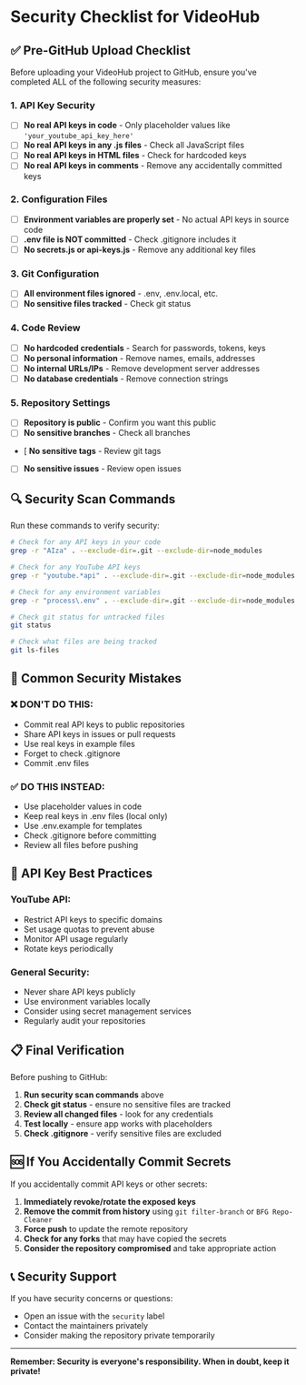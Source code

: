 # Security Checklist for VideoHub

## ✅ Pre-GitHub Upload Checklist

Before uploading your VideoHub project to GitHub, ensure you've completed ALL of the following security measures:

### 1. API Key Security
- [ ] **No real API keys in code** - Only placeholder values like `'your_youtube_api_key_here'`
- [ ] **No real API keys in any .js files** - Check all JavaScript files
- [ ] **No real API keys in HTML files** - Check for hardcoded keys
- [ ] **No real API keys in comments** - Remove any accidentally committed keys

### 2. Configuration Files
- [ ] **Environment variables are properly set** - No actual API keys in source code
- [ ] **.env file is NOT committed** - Check .gitignore includes it
- [ ] **No secrets.js or api-keys.js** - Remove any additional key files

### 3. Git Configuration
- [ ] **All environment files ignored** - .env, .env.local, etc.
- [ ] **No sensitive files tracked** - Check git status

### 4. Code Review
- [ ] **No hardcoded credentials** - Search for passwords, tokens, keys
- [ ] **No personal information** - Remove names, emails, addresses
- [ ] **No internal URLs/IPs** - Remove development server addresses
- [ ] **No database credentials** - Remove connection strings

### 5. Repository Settings
- [ ] **Repository is public** - Confirm you want this public
- [ ] **No sensitive branches** - Check all branches
- [ **No sensitive tags** - Review git tags
- [ ] **No sensitive issues** - Review open issues

## 🔍 Security Scan Commands

Run these commands to verify security:

```bash
# Check for any API keys in your code
grep -r "AIza" . --exclude-dir=.git --exclude-dir=node_modules

# Check for any YouTube API keys
grep -r "youtube.*api" . --exclude-dir=.git --exclude-dir=node_modules

# Check for any environment variables
grep -r "process\.env" . --exclude-dir=.git --exclude-dir=node_modules

# Check git status for untracked files
git status

# Check what files are being tracked
git ls-files
```

## 🚨 Common Security Mistakes

### ❌ DON'T DO THIS:
- Commit real API keys to public repositories
- Share API keys in issues or pull requests
- Use real keys in example files
- Forget to check .gitignore
- Commit .env files

### ✅ DO THIS INSTEAD:
- Use placeholder values in code
- Keep real keys in .env files (local only)
- Use .env.example for templates
- Check .gitignore before committing
- Review all files before pushing

## 🔐 API Key Best Practices

### YouTube API:
- Restrict API keys to specific domains
- Set usage quotas to prevent abuse
- Monitor API usage regularly
- Rotate keys periodically

### General Security:
- Never share API keys publicly
- Use environment variables locally
- Consider using secret management services
- Regularly audit your repositories

## 📋 Final Verification

Before pushing to GitHub:

1. **Run security scan commands** above
2. **Check git status** - ensure no sensitive files are tracked
3. **Review all changed files** - look for any credentials
4. **Test locally** - ensure app works with placeholders
5. **Check .gitignore** - verify sensitive files are excluded

## 🆘 If You Accidentally Commit Secrets

If you accidentally commit API keys or other secrets:

1. **Immediately revoke/rotate the exposed keys**
2. **Remove the commit from history** using `git filter-branch` or `BFG Repo-Cleaner`
3. **Force push** to update the remote repository
4. **Check for any forks** that may have copied the secrets
5. **Consider the repository compromised** and take appropriate action

## 📞 Security Support

If you have security concerns or questions:
- Open an issue with the `security` label
- Contact the maintainers privately
- Consider making the repository private temporarily

---

**Remember: Security is everyone's responsibility. When in doubt, keep it private!**
